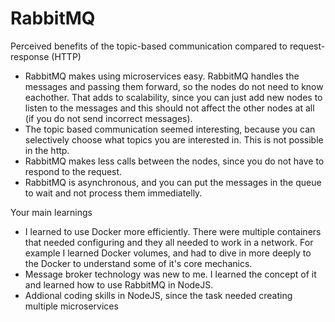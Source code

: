 # RabbitMQ

Perceived benefits of the topic-based communication compared to request-response (HTTP)
 * RabbitMQ makes using microservices easy. RabbitMQ handles the messages and passing them forward, so the nodes do not need to know eachother. That adds to scalability, since you    can just add new nodes to listen to the messages and this should not affect the other nodes at all (if you do not send incorrect messages).
 * The topic based communication seemed interesting, because you can selectively choose what topics you are interested in. This is not possible in the http.
 * RabbitMQ makes less calls between the nodes, since you do not have to respond to the request.
 * RabbitMQ is asynchronous, and you can put the messages in the queue to wait and not process them immediatelly.

Your main learnings
 * I learned to use Docker more efficiently. There were multiple containers that needed configuring and they all needed to work in a network. For example I learned Docker volumes,    and had to dive in more deeply to the Docker to understand some of it's core mechanics.
 * Message broker technology was new to me. I learned the concept of it and learned how to use RabbitMQ in NodeJS.
 * Addional coding skills in NodeJS, since the task needed creating multiple microservices
